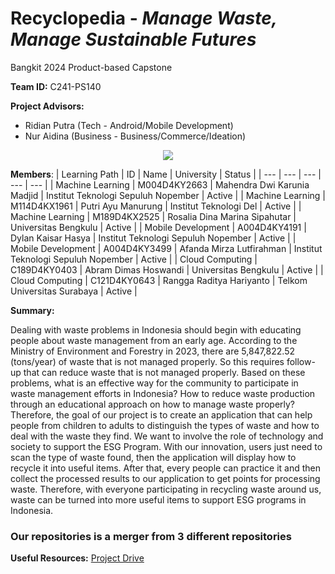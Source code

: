 # Recyclopedia - _Manage Waste, Manage Sustainable Futures_

Bangkit 2024 Product-based Capstone


**Team ID:** 
C241-PS140

**Project Advisors:**
- Ridian Putra (Tech - Android/Mobile Development)
- Nur Aidina (Business - Business/Commerce/Ideation)


<p align="center"><img align="center" src="[https://raw.githubusercontent.com/Hidup-Sehat/.github/main/profile/Scene%201.png](https://github.com/Recyclopedia/.github/blob/41bbbee6c892a535b0caf940c3dc9f9163ce211f/profile/Nude%20Neutral%20Aesthetic%20Minimalist%20Skincare%20Studio%20Phone%20Mockup%20Instagram%20Post%20(Presentation).png)" /></p>


**Members**:
| Learning Path | ID |  Name | University | Status |
| --- | --- |  --- | --- |  --- |
| Machine Learning | M004D4KY2663 |  Mahendra Dwi Karunia Madjid | Institut Teknologi Sepuluh Nopember |  Active |
| Machine Learning | M114D4KX1961 |  Putri Ayu Manurung | Institut Teknologi Del |  Active |
| Machine Learning | M189D4KX2525 |  Rosalia Dina Marina Sipahutar | Universitas Bengkulu |  Active |
| Mobile Development | A004D4KY4191 |  Dylan Kaisar Hasya | Institut Teknologi Sepuluh Nopember |  Active |
| Mobile Development | A004D4KY3499 |  Afanda Mirza Lutfirahman | Institut Teknologi Sepuluh Nopember |  Active |
| Cloud Computing | C189D4KY0403 | Abram Dimas Hoswandi | Universitas Bengkulu |  Active |
| Cloud Computing | C121D4KY0643 | Rangga Raditya Hariyanto | Telkom Universitas Surabaya |  Active |

**Summary:**

Dealing with waste problems in Indonesia should begin with educating people about waste management from an early age. According to the Ministry of Environment and Forestry in 2023, there are 5,847,822.52 (tons/year) of waste that is not managed properly. So this requires follow-up that can reduce waste that is not managed properly. Based on these problems, what is an effective way for the community to participate in waste management efforts in Indonesia? How to reduce waste production through an educational approach on how to manage waste properly? Therefore, the goal of our project is to create an application that can help people from children to adults to distinguish the types of waste and how to deal with the waste they find. We want to involve the role of technology and society to support the ESG Program. With our innovation, users just need to scan the type of waste found, then the application will display how to recycle it into useful items. After that, every people can practice it and then collect the processed results to our application to get points for processing waste. Therefore, with everyone participating in recycling waste around us, waste can be turned into more useful items to support ESG programs in Indonesia.

### Our repositories is a merger from 3 different repositories

**Useful Resources:**
[Project Drive](-)

